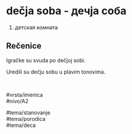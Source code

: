 # dečja soba - дечја соба

1. детская комната

## Rečenice

Igračke su svuda po dečjoj sobi.

Uredili su dečju sobu u plavim tonovima.

<br>

#vrsta/imenica  
#nivo/A2  

#tema/stanovanje  
#tema/porodica  
#tema/decа  
